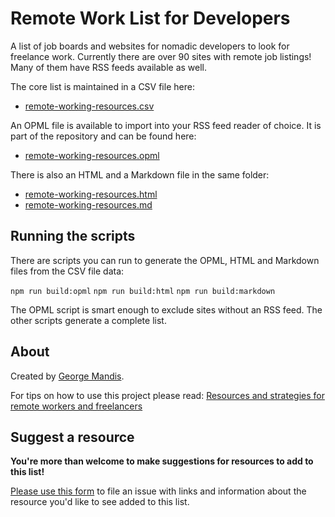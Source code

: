# Remote Work List for Developers

A list of job boards and websites for nomadic developers to look for freelance work. Currently there are over 90 sites with remote job listings! Many of them have RSS feeds available as well.

The core list is maintained in a CSV file here:

- [remote-working-resources.csv](https://github.com/georgemandis/remote-working-list/blob/main/remote-working-resources.csv)

An OPML file is available to import into your RSS feed reader of choice. It is part of the repository and can be found here:

- [remote-working-resources.opml](https://github.com/georgemandis/remote-working-list/blob/main/dist/remote-working-resources.opml)

There is also an HTML and a Markdown file in the same folder:
- [remote-working-resources.html](https://github.com/georgemandis/remote-working-list/blob/main/dist/remote-working-resources.html)
- [remote-working-resources.md](https://github.com/georgemandis/remote-working-list/blob/main/dist/remote-working-resources.md)

## Running the scripts

There are scripts you can run to generate the OPML, HTML and Markdown files from the CSV file data:

`npm run build:opml`
`npm run build:html`
`npm run build:markdown`

The OPML script is smart enough to exclude sites without an RSS feed. The other scripts generate a complete list.

## About 
Created by [George Mandis](https://george.mand.is).

For tips on how to use this project please read: [Resources and strategies for remote workers and freelancers
](https://george.mand.is/2017/10/resources-and-strategies-for-remote-workers-and-freelancers/)

## Suggest a resource

**You're more than welcome to make suggestions for resources to add to this list!**

[Please use this form](https://github.com/georgemandis/remote-working-list/issues/new?assignees=georgemandis&labels=suggested&template=feature_request.yml&title=%5BSuggested%5D%3A+) to file an issue with links and information about the resource you'd like to see added to this list.
